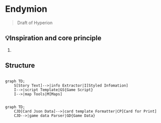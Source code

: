 # Endymion

>   Draft of Hyperion

## 💡Inspiration and core principle

1.  

## Structure

```mermaid

graph TD;
    S[Story Text]-->|info Extractor|I[Styled Infomation]
    I-->|script Template|GS{Game Script} 
    I-->|map Tools|M[Maps]
```

```mermaid

graph TD;
    CJD[Card Json Data]-->|card template Formatter|CP[Card for Print]
    CJD-->|game data Parser|GD{Game Data} 
```